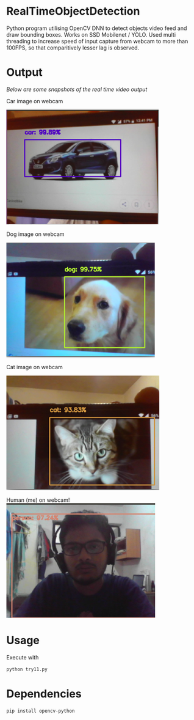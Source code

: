 # RealTimeObjectDetection
Python program utilising OpenCV DNN to detect objects video feed and draw bounding boxes. Works on SSD Mobilenet / YOLO.
Used multi threading to increase speed of input capture from webcam to more than 100FPS, so that comparitively lesser lag is observed.

# Output
*Below are some snapshots of the real time video output*

Car image on webcam

<img src = images/car.png height = 300>

Dog image on webcam

<img src = images/dog.png height = 300>

Cat image on webcam

<img src = images/cat.png height = 300>

Human (me) on webcam!
<img src = images/person.png height = 300>

# Usage
Execute with

```sh
python try11.py
```

# Dependencies
```sh
pip install opencv-python
```
